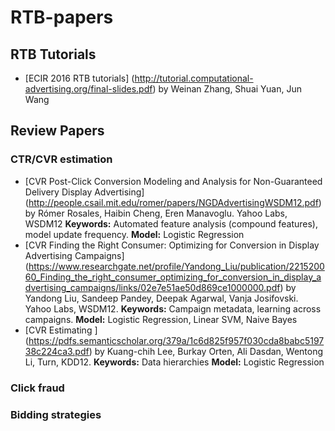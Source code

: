 # RTB-papers


## RTB Tutorials
* [ECIR 2016 RTB tutorials] (http://tutorial.computational-advertising.org/final-slides.pdf) by Weinan Zhang, Shuai Yuan, Jun Wang

## Review Papers
### CTR/CVR estimation
* [CVR Post-Click Conversion Modeling and Analysis for Non-Guaranteed Delivery Display Advertising] (http://people.csail.mit.edu/romer/papers/NGDAdvertisingWSDM12.pdf) by Rómer Rosales, Haibin Cheng, Eren Manavoglu. Yahoo Labs, WSDM12
**Keywords:** Automated feature analysis (compound features), model update frequency. **Model:** Logistic Regression
* [CVR Finding the Right Consumer: Optimizing for Conversion in Display Advertising Campaigns] (https://www.researchgate.net/profile/Yandong_Liu/publication/221520060_Finding_the_right_consumer_optimizing_for_conversion_in_display_advertising_campaigns/links/02e7e51ae50d869ce1000000.pdf) by Yandong Liu, Sandeep Pandey, Deepak Agarwal, Vanja Josifovski. Yahoo Labs, WSDM12. **Keywords:** Campaign metadata, learning across campaigns. **Model:** Logistic Regression, Linear SVM, Naive Bayes
* [CVR Estimating ] (https://pdfs.semanticscholar.org/379a/1c6d825f957f030cda8babc519738c224ca3.pdf) by Kuang-chih Lee, Burkay Orten, Ali Dasdan, Wentong Li, Turn, KDD12. **Keywords:** Data hierarchies **Model:** Logistic Regression

### Click fraud

### Bidding strategies

